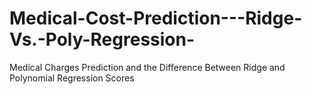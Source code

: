 # Medical-Cost-Prediction---Ridge-Vs.-Poly-Regression-
Medical Charges Prediction and the Difference Between Ridge and Polynomial Regression Scores
